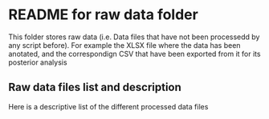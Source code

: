 # README for raw data folder
This folder stores raw data (i.e. Data files that have not been processedd by any script before). For example the XLSX file where the data has been anotated, and the correspondign CSV that have been exported from it for its posterior analysis

## Raw data files list and description
Here is a descriptive list of the different processed data files
